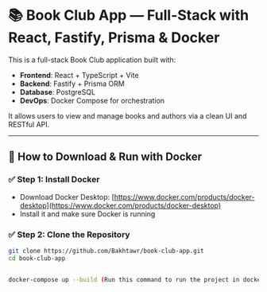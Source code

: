 # 📚 Book Club App — Full-Stack with React, Fastify, Prisma & Docker

This is a full-stack Book Club application built with:

- **Frontend**: React + TypeScript + Vite  
- **Backend**: Fastify + Prisma ORM  
- **Database**: PostgreSQL  
- **DevOps**: Docker Compose for orchestration  

It allows users to view and manage books and authors via a clean UI and RESTful API.

---

## 🚀 How to Download & Run with Docker

### ✅ Step 1: Install Docker

- Download Docker Desktop: [https://www.docker.com/products/docker-desktop](https://www.docker.com/products/docker-desktop)  
- Install it and make sure Docker is running

### ✅ Step 2: Clone the Repository

```bash
git clone https://github.com/Bakhtawr/book-club-app.git
cd book-club-app


docker-compose up --build (Run this command to run the project in docker)